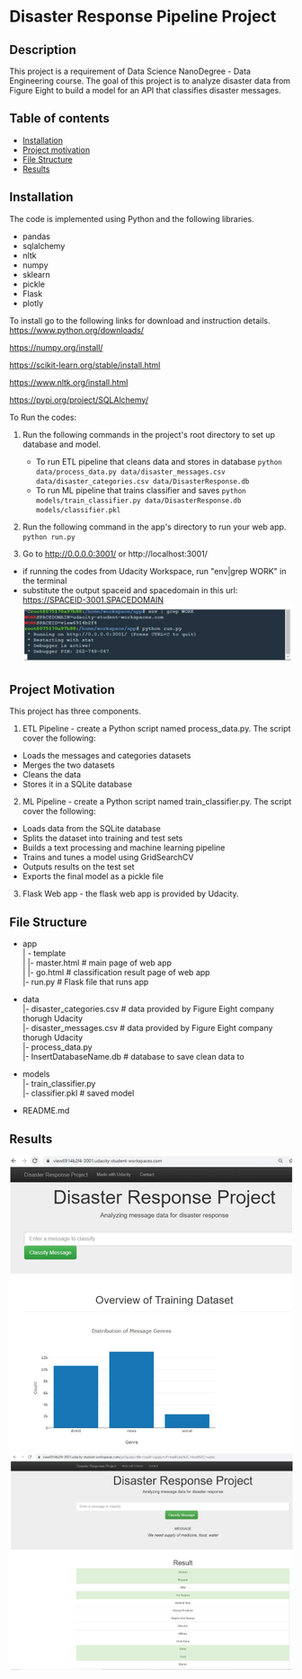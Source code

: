 # Disaster Response Pipeline Project

## Description

This project is a requirement of Data Science NanoDegree - Data Engineering course. The goal of this project is to analyze disaster data from Figure Eight to build a model for an API that classifies disaster messages. 

## Table of contents

- [Installation](#installation)
- [Project motivation](#project-motivation)
- [File Structure](#file-structure)
- [Results](#results)

## Installation

The code is implemented using Python and the following libraries. 
- pandas
- sqlalchemy
- nltk 
- numpy
- sklearn
- pickle 
- Flask 
- plotly

To install go to the following links for download and instruction details.
https://www.python.org/downloads/

https://numpy.org/install/

https://scikit-learn.org/stable/install.html

https://www.nltk.org/install.html

https://pypi.org/project/SQLAlchemy/

To Run the codes: 

1. Run the following commands in the project's root directory to set up database and model.

    - To run ETL pipeline that cleans data and stores in database
        `python data/process_data.py data/disaster_messages.csv data/disaster_categories.csv data/DisasterResponse.db`
    - To run ML pipeline that trains classifier and saves
        `python models/train_classifier.py data/DisasterResponse.db models/classifier.pkl`

2. Run the following command in the app's directory to run your web app.
    `python run.py`

3. Go to http://0.0.0.0:3001/ or http://localhost:3001/
- if running the codes from Udacity Workspace, run "env|grep WORK" in the terminal
- substitute the output spaceid and spacedomain in this url: https://SPACEID-3001.SPACEDOMAIN
![ScreenShot](https://github.com/lovelinarichter/DisasterResponsePipeline/blob/master/run%20image.PNG)


## Project Motivation

This project has three components. 
1. ETL Pipeline - create a Python script named process_data.py. The script cover the following:
- Loads the messages and categories datasets
- Merges the two datasets
- Cleans the data
- Stores it in a SQLite database

2. ML Pipeline - create a Python script named train_classifier.py. The script cover the following:
- Loads data from the SQLite database
- Splits the dataset into training and test sets
- Builds a text processing and machine learning pipeline
- Trains and tunes a model using GridSearchCV
- Outputs results on the test set
- Exports the final model as a pickle file

3. Flask Web app - the flask web app is provided by Udacity. 

## File Structure
- app <br />
| - template <br />
| |- master.html  # main page of web app <br />
| |- go.html  # classification result page of web app <br />
|- run.py  # Flask file that runs app <br />

- data <br />
|- disaster_categories.csv  # data provided by Figure Eight company thorugh Udacity <br />
|- disaster_messages.csv  # data provided by Figure Eight company thorugh Udacity <br />
|- process_data.py <br />
|- InsertDatabaseName.db   # database to save clean data to <br />


- models <br />
|- train_classifier.py <br />
|- classifier.pkl  # saved model <br />

- README.md

## Results
![ScreenShot](https://github.com/lovelinarichter/DisasterResponsePipeline/blob/master/output%20chart.PNG)
![ScreenShot](https://github.com/lovelinarichter/DisasterResponsePipeline/blob/master/analyze%20message.PNG)

